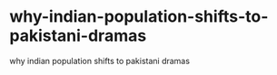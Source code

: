 # why-indian-population-shifts-to-pakistani-dramas
why indian population shifts to pakistani dramas
